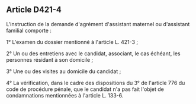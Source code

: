 ## Article D421-4

L'instruction de la demande d'agrément d'assistant maternel ou d'assistant familial comporte :

1° L'examen du dossier mentionné à l'article L. 421-3 ;

2° Un ou des entretiens avec le candidat, associant, le cas échéant, les personnes résidant à son domicile ;

3° Une ou des visites au domicile du candidat ;

4° La vérification, dans le cadre des dispositions du 3° de l'article 776 du code de procédure pénale, que le
candidat n'a pas fait l'objet de condamnations mentionnées à l'article L. 133-6.

